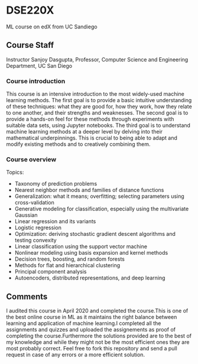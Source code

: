 # DSE220X
ML course on edX from UC Sandiego  
## Course Staff
Instructor
Sanjoy Dasgupta, Professor, Computer Science and Engineering Department, UC San Diego  

### Course introduction
This course is an intensive introduction to the most widely-used machine learning methods. The first goal is to provide a basic intuitive 
understanding of these techniques: what they are good for, how they work, how they relate to one another, and their strengths and
weaknesses. The second goal is to provide a hands-on feel for these methods through experiments with suitable data sets, using Jupyter 
notebooks. The third goal is to understand machine learning methods at a deeper level by delving into their mathematical underpinnings. 
This is crucial to being able to adapt and modify existing methods and to creatively combining them.  

### Course overview  

Topics:  

* Taxonomy of prediction problems  
* Nearest neighbor methods and families of distance functions  
* Generalization: what it means; overfitting; selecting parameters using cross-validation  
* Generative modeling for classification, especially using the multivariate Gaussian  
* Linear regression and its variants  
* Logistic regression  
* Optimization: deriving stochastic gradient descent algorithms and testing convexity  
* Linear classification using the support vector machine  
* Nonlinear modeling using basis expansion and kernel methods  
* Decision trees, boosting, and random forests  
* Methods for flat and hierarchical clustering  
* Principal component analysis  
* Autoencoders, distributed representations, and deep learning  

## Comments

I audited this course in April 2020 and completed the course.This is one of the best online course in ML as it maintains the right 
balance between learning and application of machine learning.I completed all the assignments and quizzes and uploaded the assignements
as proof of completing the course.Furthermore the solutions provided are to the best of my knowledge and while they might not be the most
efficient ones they are most probably correct.    Feel free to fork this repository and send a pull request in case of any errors or a more 
efficient solution.
